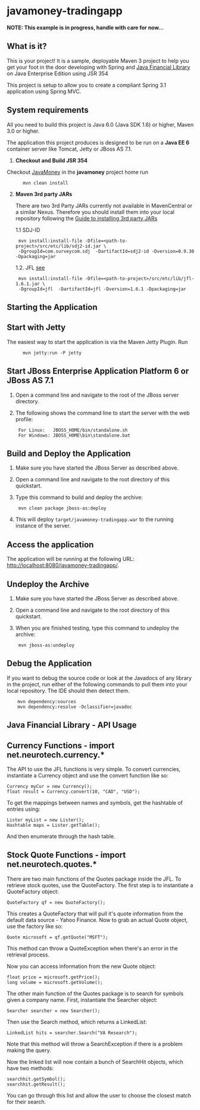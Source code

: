 javamoney-tradingapp
========================

**NOTE: This example is in progress, handle with care for now...**

What is it?
-----------

This is your project! It is a sample, deployable Maven 3 project to help you get your foot in the door developing with Spring and [Java Financial Library](#java-financial-library---api-usage) on Java Enterprise Edition using JSR 354

This project is setup to allow you to create a compliant Spring 3.1 application using Spring MVC.

System requirements
-------------------

All you need to build this project is Java 6.0 (Java SDK 1.6) or higher, Maven 3.0 or higher.

The application this project produces is designed to be run on a **Java EE 6** container server like Tomcat, Jetty or JBoss AS 7.1. 

1. **Checkout and Build JSR 354**
  
  Checkout [JavaMoney](https://github.com/JavaMoney/javamoney) in the **javamoney** project home run
  
          mvn clean install

2. **Maven 3rd party JARs**


   There are two 3rd Party JARs currently not available in MavenCentral or a similar Nexus. Therefore you should install them into your local repository following the [Guide to installing 3rd party JARs](http://maven.apache.org/guides/mini/guide-3rd-party-jars-local.html)

    1.1 SDJ-ID

        mvn install:install-file -Dfile=<path-to-project>/src/etc/lib/sdj2-id.jar \
        -DgroupId=com.surveycom.sdj  -DartifactId=sdj2-id -Dversion=0.9.30 -Dpackaging=jar

    1.2. JFL [see](#java-financial-library---api-usage)

        mvn install:install-file -Dfile=<path-to-project>/src/etc/lib/jfl-1.6.1.jar \
        -DgroupId=jfl  -DartifactId=jfl -Dversion=1.6.1 -Dpackaging=jar


Starting the Application
---------------------------------------------------------------------------

Start with Jetty
-------------------------

The easiest way to start the application is via the Maven Jetty Plugin. Run
  
          mvn jetty:run -P jetty

Start JBoss Enterprise Application Platform 6 or JBoss AS 7.1
-------------------------

1. Open a command line and navigate to the root of the JBoss server directory.
2. The following shows the command line to start the server with the web profile:

        For Linux:   JBOSS_HOME/bin/standalone.sh
        For Windows: JBOSS_HOME\bin\standalone.bat


Build and Deploy the Application
-------------------------

1. Make sure you have started the JBoss Server as described above.
2. Open a command line and navigate to the root directory of this quickstart.
3. Type this command to build and deploy the archive:

        mvn clean package jboss-as:deploy

4. This will deploy `target/javamoney-tradingapp.war` to the running instance of the server.


Access the application 
---------------------
 
The application will be running at the following URL: <http://localhost:8080/javamoney-tradingapp/>.


Undeploy the Archive
--------------------

1. Make sure you have started the JBoss Server as described above.
2. Open a command line and navigate to the root directory of this quickstart.
3. When you are finished testing, type this command to undeploy the archive:

        mvn jboss-as:undeploy


Debug the Application
------------------------------------

If you want to debug the source code or look at the Javadocs of any library in the project, run either of the following commands to pull them into your local repository. The IDE should then detect them.

        mvn dependency:sources
        mvn dependency:resolve -Dclassifier=javadoc


Java Financial Library - API Usage
---------------------------------------------------------------------------


Currency Functions - import net.neurotech.currency.*
-------------------------------------------------------

The API to use the JFL functions is very simple.  To convert currencies,
instantiate a Currency object and use the convert function like so:

	Currency myCur = new Currency();
	float result = Currency.convert(10, "CAD", "USD");

To get the mappings between names and symbols, get the hashtable of 
entries using:

	Lister myList = new Lister();
	Hashtable maps = Lister.getTable();
	
And then enumerate through the hash table.


Stock Quote Functions - import net.neurotech.quotes.*
-------------------------------------------------------

There are two main functions of the Quotes package inside the JFL.  To
retrieve stock quotes, use the QuoteFactory.  The first step is to
instantiate a QuoteFactory object:

	QuoteFactory qf = new QuoteFactory();

This creates a QuoteFactory that will pull it's quote information from
the default data source - Yahoo Finance.  Now to grab an actual Quote
object, use the factory like so:

	Quote microsoft = qf.getQuote("MSFT");

This method can throw a QuoteException when there's an error in the
retrieval process.

Now you can access information from the new Quote object:

	float price = microsoft.getPrice();
	long volume = microsoft.getVolume();

The other main function of the Quotes package is to search for symbols
given a company name.  First, instantiate the Searcher object:

	Searcher searcher = new Searcher();

Then use the Search method, which returns a LinkedList:

	LinkedList hits = searcher.Search("VA Research");

Note that this method will throw a SearchException if there is a problem
making the query.

Now the linked list will now contain a bunch of SearchHit objects, which
have two methods:

	searchhit.getSymbol();
	searchhit.getResult();

You can go through this list and allow the user to choose the closest
match for their search.


